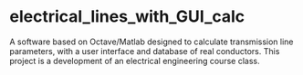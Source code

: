 # electrical_lines_with_GUI_calc
A software based on Octave/Matlab designed to calculate transmission line parameters, with a user interface and database of real conductors. This project is a development of an electrical engineering course class.
